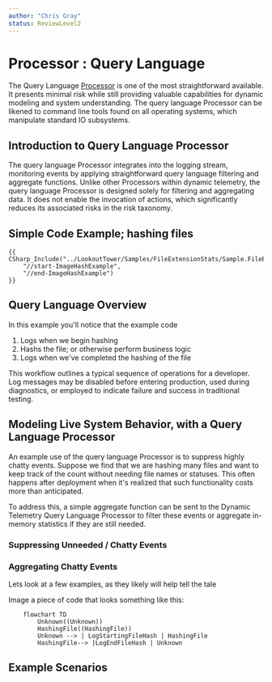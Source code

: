 ```yaml
---
author: "Chris Gray"
status: ReviewLevel2
---
```


# Processor : Query Language

The Query Language
[Processor](./Architecture.Components.Processor.Overview.document.md) is one of
the most straightforward available. It presents minimal risk while still
providing valuable capabilities for dynamic modeling and system understanding.
The query language Processor can be likened to command line tools found on all
operating systems, which manipulate standard IO subsystems.

## Introduction to Query Language Processor

The query language Processor integrates into the logging stream, monitoring
events by applying straightforward query language filtering and aggregate
functions. Unlike other Processors within dynamic telemetry, the query language
Processor is designed solely for filtering and aggregating data. It does not
enable the invocation of actions, which significantly reduces its associated
risks in the risk taxonomy.

## Simple Code Example; hashing files

```cdocs_include
{{ CSharp_Include("../LookoutTower/Samples/FileExtensionStats/Sample.FileExtensionStats.cs",
    "//start-ImageHashExample",
    "//end-ImageHashExample")
}}
```

## Query Language Overview

In this example you'll notice that the example code

1. Logs when we begin hashing
1. Hashs the file; or otherwise perform business logic
1. Logs when we've completed the hashing of the file

This workflow outlines a typical sequence of operations for a developer. Log
messages may be disabled before entering production, used during diagnostics, or
employed to indicate failure and success in traditional testing.

## Modeling Live System Behavior, with a Query Language Processor

An example use of the query language Processor is to suppress highly chatty
events. Suppose we find that we are hashing many files and want to keep track of
the count without needing file names or statuses. This often happens after
deployment when it's realized that such functionality costs more than
anticipated.

To address this, a simple aggregate function can be sent to the Dynamic
Telemetry Query Language Processor to filter these events or aggregate in-memory
statistics if they are still needed.

### Suppressing Unneeded / Chatty Events

### Aggregating Chatty Events

Lets look at a few examples, as they likely will help tell the tale

Image a piece of code that looks something like this:

```mermaid
    flowchart TD
        Unknown((Unknown))
        HashingFile((HashingFile))
        Unknown --> | LogStartingFileHash | HashingFile
        HashingFile--> |LogEndFileHash | Unknown
```

## Example Scenarios
